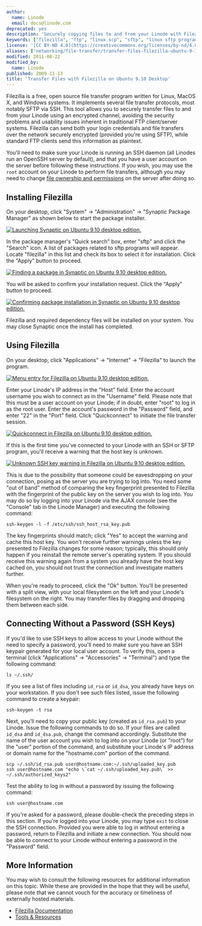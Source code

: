 ```yaml
---
author:
  name: Linode
  email: docs@linode.com
deprecated: yes
description: 'Securely copying files to and from your Linode with Filezilla, a free and open source file transfer client for Linux desktop systems.'
keywords: ["filezilla", "ftp", "linux scp", "sftp", "linux sftp program", "linux ftp"]
license: '[CC BY-ND 4.0](https://creativecommons.org/licenses/by-nd/4.0)'
aliases: ['networking/file-transfer/transfer-files-filezilla-ubuntu-9-10/']
modified: 2011-08-22
modified_by:
  name: Linode
published: 2009-11-13
title: 'Transfer Files with Filezilla on Ubuntu 9.10 Desktop'
---
```


Filezilla is a free, open source file transfer program written for Linux, MacOS X, and Windows systems. It implements several file transfer protocols, most notably SFTP via SSH. This tool allows you to securely transfer files to and from your Linode using an encrypted channel, avoiding the security problems and usability issues inherent in traditional FTP client/server systems. Filezilla can send both your login credentials and file transfers over the network securely encrypted (provided you're using SFTP), while standard FTP clients send this information as plaintext.

You'll need to make sure your Linode is running an SSH daemon (all Linodes run an OpenSSH server by default), and that you have a user account on the server before following these instructions. If you wish, you may use the `root` account on your Linode to perform file transfers, although you may need to change [file ownership and permissions](/docs/tools-reference/linux-users-and-groups) on the server after doing so.

Installing Filezilla
--------------------

On your desktop, click "System" -\> "Administration" -\> "Synaptic Package Manager" as shown below to start the package installer.

[![Launching Synaptic on Ubuntu 9.10 desktop edition.](/docs/assets/179-filezilla-ubuntu-synaptic.png)](/docs/assets/179-filezilla-ubuntu-synaptic.png)

In the package manager's "Quick search" box, enter "sftp" and click the "Search" icon. A list of packages related to sftp programs will appear. Locate "filezilla" in this list and check its box to select it for installation. Click the "Apply" button to proceed.

[![Finding a package in Synaptic on Ubuntu 9.10 desktop edition.](/docs/assets/180-filezilla-ubuntu-selected.png)](/docs/assets/180-filezilla-ubuntu-selected.png)

You will be asked to confirm your installation request. Click the "Apply" button to proceed.

[![Confirming package installation in Synaptic on Ubuntu 9.10 desktop edition.](/docs/assets/181-filezilla-ubuntu-apply.png)](/docs/assets/181-filezilla-ubuntu-apply.png)

Filezilla and required dependency files will be installed on your system. You may close Synaptic once the install has completed.

Using Filezilla
---------------

On your desktop, click "Applications" -\> "Internet" -\> "Filezilla" to launch the program.

[![Menu entry for Filezilla on Ubuntu 9.10 desktop edition.](/docs/assets/182-filezilla-ubuntu-menu-entry.png)](/docs/assets/182-filezilla-ubuntu-menu-entry.png)

Enter your Linode's IP address in the "Host" field. Enter the account username you wish to connect as in the "Username" field. Please note that this must be a user account on your Linode; if in doubt, enter "root" to log in as the root user. Enter the account's password in the "Password" field, and enter "22" in the "Port" field. Click "Quickconnect" to initiate the file transfer session.

[![Quickconnect in Filezilla on Ubuntu 9.10 desktop edition.](/docs/assets/183-filezilla-ubuntu-quick-connect.png)](/docs/assets/183-filezilla-ubuntu-quick-connect.png)

If this is the first time you've connected to your Linode with an SSH or SFTP program, you'll receive a warning that the host key is unknown.

[![Unknown SSH key warning in Filezilla on Ubuntu 9.10 desktop edition.](/docs/assets/184-filezilla-ubuntu-unknown-key.png)](/docs/assets/184-filezilla-ubuntu-unknown-key.png)

This is due to the possibility that someone could be eavesdropping on your connection, posing as the server you are trying to log into. You need some "out of band" method of comparing the key fingerprint presented to Filezilla with the fingerprint of the public key on the server you wish to log into. You may do so by logging into your Linode via the AJAX console (see the "Console" tab in the Linode Manager) and executing the following command:

    ssh-keygen -l -f /etc/ssh/ssh_host_rsa_key.pub 

The key fingerprints should match; click "Yes" to accept the warning and cache this host key. You won't receive further warnings unless the key presented to Filezilla changes for some reason; typically, this should only happen if you reinstall the remote server's operating system. If you should receive this warning again from a system you already have the host key cached on, you should not trust the connection and investigate matters further.

When you're ready to proceed, click the "Ok" button. You'll be presented with a split view, with your local filesystem on the left and your Linode's filesystem on the right. You may transfer files by dragging and dropping them between each side.

Connecting Without a Password (SSH Keys)
----------------------------------------

If you'd like to use SSH keys to allow access to your Linode without the need to specify a password, you'll need to make sure you have an SSH keypair generated for your local user account. To verify this, open a terminal (click "Applications" -\> "Accessories" -\> "Terminal") and type the following command:

    ls ~/.ssh/

If you see a list of files including `id_rsa` or `id_dsa`, you already have keys on your workstation. If you don't see such files listed, issue the following command to create a keypair:

    ssh-keygen -t rsa

Next, you'll need to copy your public key (created as `id_rsa.pub`) to your Linode. Issue the following commands to do so. If your files are called `id_dsa` and `id_dsa.pub`, change the command accordingly. Substitute the name of the user account you wish to log into on your Linode (or "root") for the "user" portion of the command, and substitute your Linode's IP address or domain name for the "hostname.com" portion of the command.

    scp ~/.ssh/id_rsa.pub user@hostname.com:~/.ssh/uploaded_key.pub
    ssh user@hostname.com "echo \`cat ~/.ssh/uploaded_key.pub\` >> ~/.ssh/authorized_keys2" 

Test the ability to log in without a password by issuing the following command:

    ssh user@hostname.com

If you're asked for a password, please double-check the preceding steps in this section. If you're logged into your Linode, you may type `exit` to close the SSH connection. Provided you were able to log in without entering a password, return to Filezilla and initiate a new connection. You should now be able to connect to your Linode without entering a password in the "Password" field.

More Information
----------------

You may wish to consult the following resources for additional information on this topic. While these are provided in the hope that they will be useful, please note that we cannot vouch for the accuracy or timeliness of externally hosted materials.

- [Filezilla Documentation](http://wiki.filezilla-project.org/Documentation)
- [Tools & Resources](/docs/tools-reference/)



